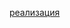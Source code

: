 [реализация](https://github.com/fmerg/pymerkle/blob/700f0e81bc50760544e8ea8e000071e7ec8e5590/pymerkle/concrete/inmemory.py#L5)